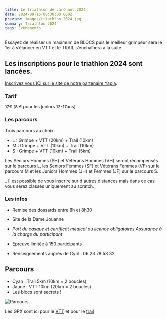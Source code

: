```yaml
---
title: Le triathlon de Larchant 2024
date: 2024-09-15T08:30:00.000Z
preview: images/triathlon-2024.jpg
summary: Triathlon 2024
tags: Évènements
---
```


Essayez de réaliser un maximum de BLOCS puis le meilleur grimpeur sera  le 1er à s’élancer en VTT et le TRAIL s’enchaînera à la suite.

## Les inscriptions pour le triathlon 2024 sont lancées.

[Inscrivez vous ICI sur le site de notre partenaire Yapla](https://larchant-animation.s2.yapla.com/fr/event-58468).

### Tarif

17€ (8 € pour les juniors 12-17ans)

### Les parcours

Trois parcours au choix: 
- L : Grimpe + VTT (20km) + Trail (10km)
- M : Grimpe + VTT (10km) + Trail (10km)
- S : Grimpe + VTT (10km) + Trail (5km)

Les Seniors Hommes (SH) et Vétérans Hommes (VH) seront récompensés sur le parcours L, les Seniors Femmes (SF) et Vétérans Femmes (VF) sur le parcours M et les Juniors Hommes (JH) et Femmes (JF) sur le parcours S.


_ Il est possible de vous inscrire sur d'autres distances mais dans ce cas vous serez classés uniquement au scratch._

### Les infos

- Remise des dossards entre 8h et 8h30

- Site de la Dame Jouanne

- _Port du casque et certificat médical ou licence obligatoires  Assurance à la charge du participant_

- Epreuve limitée à 150 participants 

- Renseignements auprès de Cyril : 06 23 78 53 32

## Parcours
- Cyan : Trail 5km (10km = 2 boucles)
- Jaune : VTT 10km (20km = 2 boucles)
- Les blocs sont secrets !

![Parcours](/images/tri.jpg).

Les GPX sont ici pour le [VTT](/assets/gpx/exp_VTT.gpx) et pour le [trail](/assets/gpx/exp_Trail_Tri.gpx) 

